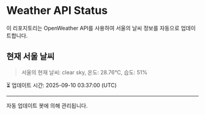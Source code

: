 
# Weather API Status

이 리포지토리는 OpenWeather API를 사용하여 서울의 날씨 정보를 자동으로 업데이트합니다.

## 현재 서울 날씨
> 서울의 현재 날씨: clear sky, 온도: 28.76°C, 습도: 51%

⏳ 업데이트 시간: 2025-09-10 03:37:00 (UTC)

---
자동 업데이트 봇에 의해 관리됩니다.
